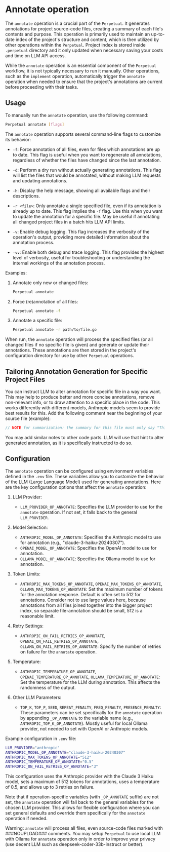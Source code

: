# Annotate operation

The `annotate` operation is a crucial part of the `Perpetual`. It generates annotations for project source-code files, creating a summary of each file's contents and purpose. This operation is primarily used to maintain an up-to-date index of the project's structure and content, which is then utilized by other operations within the `Perpetual`. Project index is stored inside `.perpetual` directory and it only updated when necessary saving your costs and time on LLM API access.

While the `annotate` operation is an essential component of the `Perpetual` workflow, it is not typically necessary to run it manually. Other operations, such as the `implement` operation, automatically trigger the `annotate` operation when needed to ensure that the project's annotations are current before proceeding with their tasks.

## Usage

To manually run the `annotate` operation, use the following command:

```sh
Perpetual annotate [flags]
```

The `annotate` operation supports several command-line flags to customize its behavior:

- `-f`: Force annotation of all files, even for files which annotations are up to date. This flag is useful when you want to regenerate all annotations, regardless of whether the files have changed since the last annotation.

- `-d`: Perform a dry run without actually generating annotations. This flag will list the files that would be annotated, without making LLM requests and updating annotations.

- `-h`: Display the help message, showing all available flags and their descriptions.

- `-r <file>`: Only annotate a single specified file, even if its annotation is already up to date. This flag implies the `-f` flag. Use this when you want to update the annotation for a specific file. May be useful if annotating all changed project files in a batch hits LLM API limits.

- `-v`: Enable debug logging. This flag increases the verbosity of the operation's output, providing more detailed information about the annotation process.

- `-vv`: Enable both debug and trace logging. This flag provides the highest level of verbosity, useful for troubleshooting or understanding the internal workings of the annotation process.

Examples:

1. Annotate only new or changed files:

   ```sh
   Perpetual annotate
   ```

2. Force (re)annotation of all files:

   ```sh
   Perpetual annotate -f
   ```

3. Annotate a specific file:

   ```sh
   Perpetual annotate -r path/to/file.go
   ```

When run, the `annotate` operation will process the specified files (or all changed files if no specific file is given) and generate or update their annotations. These annotations are then stored in the project's configuration directory for use by other `Perpetual` operations.

## Tailoring Annotation Generation for Specific Project Files

You can instruct LLM to alter annotation for specific file in a way you want. This may help to produce better and more concise annotations, remove non-relevant info, or to draw attention to a specific place in the code. This works differently with different models, Anthropic models seem to provide best results for this. Add the following comment near the beginning of your source file (example):

```go
// NOTE for summarization: the summary for this file must only say "This file contains `GoPrompts` struct that implement `Prompts` interface. Consider not to use methods from this file directly.", nothing else.
```

You may add similar notes to other code parts. LLM will use that hint to alter generated annotation, as it is specifically instructed to do so.

## Configuration

The `annotate` operation can be configured using environment variables defined in the `.env` file. These variables allow you to customize the behavior of the LLM (Large Language Model) used for generating annotations. Here are the key configuration options that affect the `annotate` operation:

1. LLM Provider:
   - `LLM_PROVIDER_OP_ANNOTATE`: Specifies the LLM provider to use for the `annotate` operation. If not set, it falls back to the general `LLM_PROVIDER`.

2. Model Selection:
   - `ANTHROPIC_MODEL_OP_ANNOTATE`: Specifies the Anthropic model to use for annotation (e.g., "claude-3-haiku-20240307").
   - `OPENAI_MODEL_OP_ANNOTATE`: Specifies the OpenAI model to use for annotation.
   - `OLLAMA_MODEL_OP_ANNOTATE`: Specifies the Ollama model to use for annotation.

3. Token Limits:
   - `ANTHROPIC_MAX_TOKENS_OP_ANNOTATE`, `OPENAI_MAX_TOKENS_OP_ANNOTATE`, `OLLAMA_MAX_TOKENS_OP_ANNOTATE`: Set the maximum number of tokens for the annotation response. Default is often set to 512 for annotations. Consider not to use large values here, because annotations from all files joined together into the bigger project index, so separate file-annotation should be small, 512 is a reasonable limit.

4. Retry Settings:
   - `ANTHROPIC_ON_FAIL_RETRIES_OP_ANNOTATE`, `OPENAI_ON_FAIL_RETRIES_OP_ANNOTATE`, `OLLAMA_ON_FAIL_RETRIES_OP_ANNOTATE`: Specify the number of retries on failure for the `annotate` operation.

5. Temperature:
   - `ANTHROPIC_TEMPERATURE_OP_ANNOTATE`, `OPENAI_TEMPERATURE_OP_ANNOTATE`, `OLLAMA_TEMPERATURE_OP_ANNOTATE`: Set the temperature for the LLM during annotation. This affects the randomness of the output.

6. Other LLM Parameters:
   - `TOP_K`, `TOP_P`, `SEED`, `REPEAT_PENALTY`, `FREQ_PENALTY`, `PRESENCE_PENALTY`: These parameters can be set specifically for the `annotate` operation by appending `_OP_ANNOTATE` to the variable name (e.g., `ANTHROPIC_TOP_K_OP_ANNOTATE`). Mostly useful for local Ollama provider, not needed to set with OpenAI or Anthropic models.

Example configuration in `.env` file:

```sh
LLM_PROVIDER="anthropic"
ANTHROPIC_MODEL_OP_ANNOTATE="claude-3-haiku-20240307"
ANTHROPIC_MAX_TOKENS_OP_ANNOTATE="512"
ANTHROPIC_TEMPERATURE_OP_ANNOTATE="0.5"
ANTHROPIC_ON_FAIL_RETRIES_OP_ANNOTATE="3"
```

This configuration uses the Anthropic provider with the Claude 3 Haiku model, sets a maximum of 512 tokens for annotations, uses a temperature of 0.5, and allows up to 3 retries on failure.

Note that if operation-specific variables (with `_OP_ANNOTATE` suffix) are not set, the `annotate` operation will fall back to the general variables for the chosen LLM provider. This allows for flexible configuration where you can set general defaults and override them specifically for the `annotate` operation if needed.

Warning: `annotate` will process all files, even source-code files marked with ###NOUPLOAD### comments. You may setup `Perpetual` to use local LLM with Ollama for `annotate` operation only in order to improve your privacy (use decent LLM such as deepseek-coder-33b-instruct or better).
